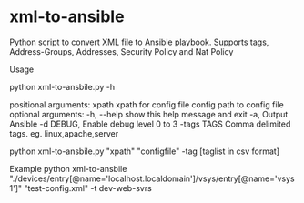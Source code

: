 # xml-to-ansible

Python script to convert XML file to Ansible playbook.  Supports tags, Address-Groups, Addresses, Security Policy and Nat Policy

Usage

python xml-to-ansbile.py -h

positional arguments:
xpath                 xpath for config file
config                path to config file
optional arguments:
  -h, --help            show this help message and exit
  -a,                   Output Ansible
  -d DEBUG,             Enable debug level 0 to 3
  -tags TAGS            Comma delimited tags. eg. linux,apache,server

python xml-to-ansbile.py "xpath" "configfile" -tag [taglist in csv format]

Example
python xml-to-ansbile "./devices/entry[@name='localhost.localdomain']/vsys/entry[@name='vsys1']" "test-config.xml"
-t dev-web-svrs
